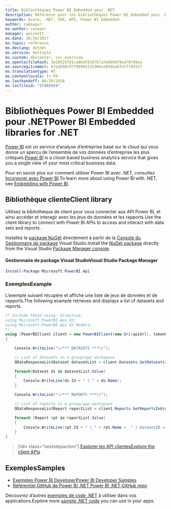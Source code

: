```yaml
---
title: Bibliothèques Power BI Embedded pour .NET
description: Référence pour les bibliothèques Power BI Embedded pour .NET
keywords: Azure, .NET, SDK, API, Power BI Embedded
author: camsoper
ms.author: casoper
manager: wpickett
ms.date: 10/19/2017
ms.topic: reference
ms.devlang: dotnet
ms.service: multiple
ms.custom: devcenter, svc-overview
ms.openlocfilehash: 3e28525f61ca8b4f8347b7a7e8994f9e479749ea
ms.sourcegitcommit: bfa1898c97798991215d08ce89dea87efff44157
ms.translationtype: HT
ms.contentlocale: fr-FR
ms.lasthandoff: 06/28/2018
ms.locfileid: "37065959"
---
```

# <a name="power-bi-embedded-libraries-for-net"></a><span data-ttu-id="659b6-104">Bibliothèques Power BI Embedded pour .NET</span><span class="sxs-lookup"><span data-stu-id="659b6-104">Power BI Embedded libraries for .NET</span></span>

<span data-ttu-id="659b6-105">[Power BI](https://powerbi.microsoft.com/) est un service d’analyse d’entreprise basé sur le cloud qui vous donne un aperçu de l’ensemble de vos données d’entreprise les plus critiques.</span><span class="sxs-lookup"><span data-stu-id="659b6-105">[Power BI](https://powerbi.microsoft.com/) is a cloud-based business analytics service that gives you a single view of your most critical business data.</span></span>

<span data-ttu-id="659b6-106">Pour en savoir plus sur comment utiliser Power BI avec .NET, consultez [Incorporer avec Power BI](https://powerbi.microsoft.com/en-us/documentation/powerbi-developer-embedding/).</span><span class="sxs-lookup"><span data-stu-id="659b6-106">To learn more about using Power BI with .NET, see [Embedding with Power BI](https://powerbi.microsoft.com/en-us/documentation/powerbi-developer-embedding/).</span></span>

## <a name="client-library"></a><span data-ttu-id="659b6-107">Bibliothèque cliente</span><span class="sxs-lookup"><span data-stu-id="659b6-107">Client library</span></span>

<span data-ttu-id="659b6-108">Utilisez la bibliothèque de client pour vous connecter aux API Power BI, et ainsi accéder et interagir avec les jeux de données et les rapports.</span><span class="sxs-lookup"><span data-stu-id="659b6-108">Use the client library to connect with Power BI APIs to access and interact with data sets and reports.</span></span>

<span data-ttu-id="659b6-109">Installez le [package NuGet](https://www.nuget.org/packages/Microsoft.PowerBI.Api) directement à partir de la [Console du Gestionnaire de package][PackageManager] Visual Studio.</span><span class="sxs-lookup"><span data-stu-id="659b6-109">Install the [NuGet package](https://www.nuget.org/packages/Microsoft.PowerBI.Api) directly from the Visual Studio [Package Manager console][PackageManager].</span></span>

#### <a name="visual-studio-package-manager"></a><span data-ttu-id="659b6-110">Gestionnaire de package Visual Studio</span><span class="sxs-lookup"><span data-stu-id="659b6-110">Visual Studio Package Manager</span></span>

```powershell
Install-Package Microsoft.PowerBI.Api
```

### <a name="example"></a><span data-ttu-id="659b6-111">Exemples</span><span class="sxs-lookup"><span data-stu-id="659b6-111">Example</span></span>

<span data-ttu-id="659b6-112">L’exemple suivant récupère et affiche une liste de jeux de données et de rapports.</span><span class="sxs-lookup"><span data-stu-id="659b6-112">The following example retrieves and displays a list of datasets and reports.</span></span>

```csharp
/* Include these'using' directive:
using Microsoft.PowerBI.Api.V2;
using Microsoft.PowerBI.Api.V2.Models;
*/
using (PowerBIClient client = new PowerBIClient(new Uri(apiUrl), tokenCredentials))
{

    Console.WriteLine("\r*** DATASETS ***\r");

    // List of datasets in a group/app workspace
    ODataResponseListDataset datasetList = client.Datasets.GetDatasetsInGroup(groupId);

    foreach(Dataset ds in datasetList.Value)
    {
        Console.WriteLine(ds.Id + " | " + ds.Name);
    }

    Console.WriteLine("\r*** REPORTS ***\r");

    // List of reports in a group/app workspace
    ODataResponseListReport reportList = client.Reports.GetReportsInGroup(groupId);

    foreach (Report rpt in reportList.Value)
    {
        Console.WriteLine(rpt.Id + " | " + rpt.Name +  " | DatasetID = " + rpt.DatasetId);
    }
}
```

> [!div class="nextstepaction"]
> [<span data-ttu-id="659b6-113">Explorer les API clientes</span><span class="sxs-lookup"><span data-stu-id="659b6-113">Explore the client APIs</span></span>](https://powerbi.microsoft.com/documentation/powerbi-developer-rest-api-reference/)

## <a name="samples"></a><span data-ttu-id="659b6-114">Exemples</span><span class="sxs-lookup"><span data-stu-id="659b6-114">Samples</span></span>

* [<span data-ttu-id="659b6-115">Exemples Power BI Developer</span><span class="sxs-lookup"><span data-stu-id="659b6-115">Power BI Developer Samples</span></span>](https://github.com/Microsoft/PowerBI-Developer-Samples)
* [<span data-ttu-id="659b6-116">Référentiel GitHub de Power BI .NET </span><span class="sxs-lookup"><span data-stu-id="659b6-116">Power BI .NET GitHub repo</span></span>](https://github.com/Microsoft/PowerBI-CSharp)

<span data-ttu-id="659b6-117">Découvrez d’autres [exemples de code .NET](https://azure.microsoft.com/resources/samples/?platform=dotnet) à utiliser dans vos applications.</span><span class="sxs-lookup"><span data-stu-id="659b6-117">Explore more [sample .NET code](https://azure.microsoft.com/resources/samples/?platform=dotnet) you can use in your apps.</span></span>

[PackageManager]: https://docs.microsoft.com/nuget/tools/package-manager-console
